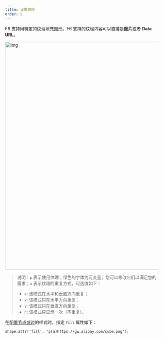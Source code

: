 ```yaml
---
title: 设置纹理
order: 5
---
```


F6 支持用特定的纹理填充图形。F6 支持的纹理内容可以直接是**图片**或者 **Data URL**。

<img src='https://gw.alipayobjects.com/mdn/rms_f8c6a0/afts/img/A*cPgYSJ2ZfwYAAAAAAAAAAABkARQnAQ' width='750' alt='img'/>

> 说明：`p` 表示使用纹理；绿色的字体为可变量，您可以修改它们以满足您的需求；`a` 表示纹理的重复方式，可选值如下：
>
> - `a`: 该模式在水平和垂直方向重复；
> - `x`: 该模式只在水平方向重复；
> - `y`: 该模式只在垂直方向重复；
> - `n`: 该模式只显示一次（不重复）。

在[配置节点或边](/zh/docs/manual/tutorial/elements)的样式时，指定 `fill` 属性如下：

```
shape.attr('fill', 'p(a)https://gw.alipay.com/cube.png');
```
